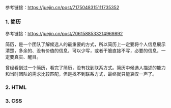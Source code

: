 参考链接：https://juejin.cn/post/7175048315111735352
### 1. 简历

参考链接：https://juejin.cn/post/7061588533214969892

简历，是一个团队了解候选人的最重要的方式，所以简历上一定要将个人信息展示清楚，多余的、没有价值的信息，可以少写，或者干脆直接不写，必要的信息，一定要真实、醒目。

曾经看到过一个简历，看完了简历，没有找到联系方式。简历中候选人描述的能力和当时团队的需求比较匹配，但是找不到联系方式，最终就只能哀叹一声了。

### 2. HTML

### 3. CSS